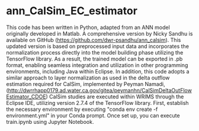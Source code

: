 # ann_CalSim_EC_estimator
This code has been written in Python, adapted from an ANN model originally developed in Matlab. A comprehensive version by Nicky Sandhu is available on GitHub (https://github.com/dwr-psandhu/ann_calsim). 
This updated version is based on preprocessed input data and incorporates the normalization process directly into the model building phase utilizing the TensorFlow library. As a result, the trained model can be exported in .pb format, enabling seamless integration and utilization in other programming environments, including Java within Eclipse. In addition, this code adopts a similar approach to layer normalization as used in the delta outflow estimation required for CalSim, implemented by Peyman Namadi, (http://dwrrhapp0179.ad.water.ca.gov/gitea/peymanhn/CalSimDeltaOutFlowEstimator_CDOE)
CalSim studies are executed within WRIMS through the Eclipse IDE, utilizing version 2.7.4 of the TensorFlow library. First, establish the necessary environment by executing "conda env create -f environment.yml" in your Conda prompt. Once set up, you can execute train.ipynb using Jupyter Notebook.


